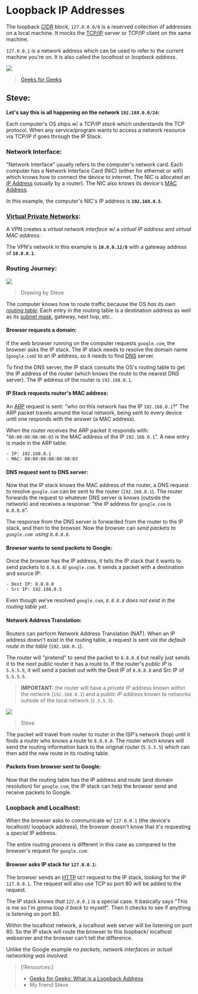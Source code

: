 
# Loopback IP Addresses
The loopback [CIDR](/networking/routing/CIDR.md) block, `127.0.0.0/8` is a reserved collection of addresses on a local machine. It mocks the [TCP/IP](/networking/protocols/TCP.md) server or TCP/IP client on the same machine.

`127.0.0.1` is a network address which can be used to refer to the current machine you're on. It is also called the *localhost* or *loopback address*.

![](/networking/networking-pics/loopback-1.png)
>	[Geeks for Geeks](https://www.geeksforgeeks.org/what-is-a-loopback-address/)
## Steve:
**Let's say this is all happening on the network `192.168.0.0/24`:**

Each computer's OS ships  w/ a *TCP/IP stack* which understands the TCP protocol. When any service/program wants to access a network resource via TCP/IP if goes through the IP Stack.
### Network Interface:
"Network Interface" usually refers to the computer's network card. Each computer has a Network Interface Card (NIC) (either for ethernet or wifi) which knows how to connect the device to internet. The NIC is allocated an [IP Address](/networking/OSI/IP-addresses.md) (usually by a router). The NIC also knows its device's [MAC Address](/networking/OSI/MAC-addresses.md). 

In this example, the computer's NIC's IP address is **`192.168.0.5`**.
### [Virtual Private Networks](/networking/routing/VPN.md):
A VPN creates a *virtual network interface* w/ a *virtual IP address* and *virtual MAC address*.

The VPN's network in this example is **`10.0.0.12/8`** with a gateway address of **`10.0.0.1`**.
### Routing Journey:
![](/networking/networking-pics/IP-routing-steve.png)
>	Drawing by Steve

The computer knows how to route traffic because the OS *has its own [routing table](/networking/routing/routing-table)*. Each entry in the routing table is a destination address as well as its [subnet mask](nested-repos/PNPT-study-guide/PEH/networking/subnetting.md), gateway, next hop, etc..
#### Browser requests a domain:
If the web browser running on the computer requests `google.com`, the browser asks the IP stack. The IP stack needs to resolve the domain name (`google.com`) to an IP address, so it needs to find [DNS](/networking/DNS/DNS.md) server.

To find the DNS server, the IP stack consults the OS's routing table to get the IP address of the router (which knows the route to the nearest DNS server). The IP address of the router is `192.168.0.1`.
#### IP Stack requests router's MAC address:
An [ARP](/networking/protocols/ARP.md) request is sent: "who on this network has the IP `192.168.0.1`?" The ARP packet travels around the local network, being sent to every device until one responds with the answer (a MAC address). 

When the router receives the ARP packet it responds with: "`00:00:00:00:00:03` is the MAC address of the IP `192.168.0.1`". A new entry is made in the ARP table:
```
- IP: 192.168.0.1
- MAC: 00:00:00:00:00:00:03
```
#### DNS request sent to DNS server:
Now that the IP stack knows the MAC address of the router, a DNS request to resolve `google.com` can be sent to the router (`192.168.0.1`). The router forwards the request to whatever DNS server is knows (outside the network) and receives a response: "the IP address for `google.com` is `8.8.8.8`".

The response from the DNS server is forwarded from the router to the IP stack, and then to the browser. Now the browser can *send packets to `google.com `using `8.8.8.8`*.
#### Browser wants to send packets to Google:
Once the browser has the IP address, it tells the IP stack that it wants to send packets to `8.8.8.8`/ `google.com`. It sends a packet with a destination and source IP:
```
- Dest IP: 8.8.8.8
- Src IP: 192.168.0.5
```
Even though we've resolved `google.com`, *`8.8.8.8` does not exist in the routing table yet*.
#### Network Address Translation:
Routers can perform Network Address Translation (NAT). When an IP address doesn't exist in the routing table, a request is sent *via the default route in the table* (`192.168.0.1`).

The router will "pretend" to send the packet to `8.8.8.8` but really just sends it to the next public router it has a route to. If the router's *public IP* is `5.5.5.5`, it will send a packet out with the Dest IP of `8.8.8.8` and Src IP of `5.5.5.5`.

>	**IMPORTANT:** the router will have a *private* IP address known within the network (`192.168.0.1`) and a *public IP* address known to networks outside of the local network (`5.5.5.5`).

![](/networking/networking-pics/IP-routing-steve-2.png)
>	Steve

The packet will travel from router to router in the ISP's network (hop) until it finds a router who knows a route to `8.8.8.8`. The router which knows will send the routing information back to the original router (`5.5.5.5`) which can then add the new route in its routing table.
#### Packets from browser sent to Google:
Now that the routing table has the IP address and route (and domain resolution) for `google.com`, the IP stack can help the browser send and receive packets to Google.
### Loopback and Localhost:
When the browser asks to communicate w/ `127.0.0.1` (the device's localhost/ loopback address), the browser doesn't know that it's requesting a *special* IP address.

The entire routing process is different in this case as compared to the browser's request for `google.com`:
#### Browser asks IP stack for `127.0.0.1`:
The browser sends an [HTTP](/networking/protocols/HTTP.md) `GET` request to the IP stack, looking for the IP `127.0.0.1`. The request will also use TCP so port 80 will be added to the request.

The IP stack *knows that `127.0.0.1`* is a special case. It basically says "This is me so I'm gonna *loop it back* to myself". Then it checks to see if anything is listening on port 80.

Within the localhost network, a localhost web server will be listening on port 80. So the IP stack will route the browser to this loopback/ localhost webserver and the browser can't tell the difference.

Unlike the Google example *no packets, network interfaces or actual networking was involved.*

>[!Resources:]
> - [Geeks for Geeks: What is a Loopback Address](https://www.geeksforgeeks.org/what-is-a-loopback-address/)
> - My friend Steve

